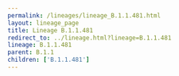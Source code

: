 ```yaml
---
permalink: /lineages/lineage_B.1.1.481.html
layout: lineage_page
title: Lineage B.1.1.481
redirect_to: ../lineage.html?lineage=B.1.1.481
lineage: B.1.1.481
parent: B.1.1
children: ['B.1.1.481']
---
```

